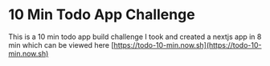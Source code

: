 # 10 Min Todo App Challenge

This is a 10 min todo app build challenge I took and created a nextjs app in 8 min which can be viewed here [https://todo-10-min.now.sh](https://todo-10-min.now.sh)
